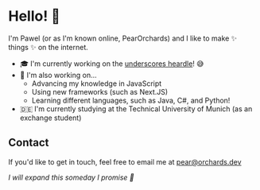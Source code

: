 # Hello! 👋
I'm Pawel (or as I'm known online, PearOrchards) and I like to make ✨ things ✨ on the internet. 

- 🎓 I'm currently working on the [underscores heardle](https://github.com/PearOrchards/underscores-heardle)! 😅
- 🌱 I'm also working on...
  + Advancing my knowledge in JavaScript
  + Using new frameworks (such as Next.JS)
  + Learning different languages, such as Java, C#, and Python!
- 🇩🇪 I'm currently studying at the Technical University of Munich (as an exchange student)

## Contact
If you'd like to get in touch, feel free to email me at pear@orchards.dev

_I will expand this someday I promise 🤠_
